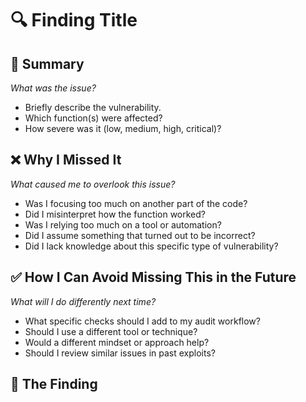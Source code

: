 # 🔍 Finding Title

## 📌 Summary  
_What was the issue?_  
- Briefly describe the vulnerability.  
- Which function(s) were affected?  
- How severe was it (low, medium, high, critical)?  

## ❌ Why I Missed It  
_What caused me to overlook this issue?_  
- Was I focusing too much on another part of the code?  
- Did I misinterpret how the function worked?  
- Was I relying too much on a tool or automation?  
- Did I assume something that turned out to be incorrect?  
- Did I lack knowledge about this specific type of vulnerability?  

## ✅ How I Can Avoid Missing This in the Future  
_What will I do differently next time?_  
- What specific checks should I add to my audit workflow?  
- Should I use a different tool or technique?  
- Would a different mindset or approach help?  
- Should I review similar issues in past exploits?  

## 🔎 The Finding